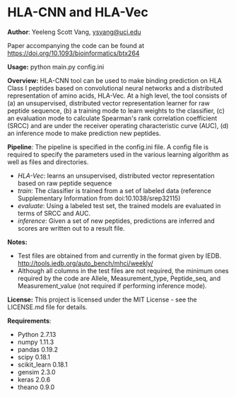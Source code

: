 HLA-CNN and HLA-Vec
=========================
__Author__: Yeeleng Scott Vang, ysvang@uci.edu

Paper accompanying the code can be found at https://doi.org/10.1093/bioinformatics/btx264

__Usage:__ python main.py config.ini 

__Overview:__ HLA-CNN tool can be used to make binding prediction on HLA Class I peptides
based on convolutional neural networks and a distributed representation of amino acids, HLA-Vec. 
At a high level, the tool consists of (a) an unsupervised, distributed vector representation learner for
raw peptide sequence, (b) a training mode to learn weights to the classifier, (c) an evaluation mode 
to calculate Spearman's rank correlation coefficient (SRCC) and are under the receiver operating characteristic
curve (AUC), (d) an inference mode to make prediction new peptides.

__Pipeline__: The pipeline is specified in the config.ini file. A config file is required to specify the 
parameters used in the various learning algorithm as well as files and directories.
- _HLA-Vec_: learns an unsupervised, distributed vector representation based on raw peptide sequence
- _train_: The classifier is trained from a set of labeled data (reference Supplementary Information from doi:10.1038/srep32115)
- _evaluate_: Using a labeled test set, the trained models are evaluated in terms of SRCC and AUC.
- _inference_: Given a set of new peptides, predictions are inferred and scores are written out to a result file.

__Notes:__
- Test files are obtained from and currently in the format given by IEDB. http://tools.iedb.org/auto_bench/mhci/weekly/
- Although all columns in the test files are not required, the minimum ones required by the code are Allele, Measurement_type, Peptide_seq,
and Measurement_value (not required if performing inference mode).
 
__License:__ This project is licensed under the MIT License - see the LICENSE.md file for details.
 
__Requirements__:
- Python 2.7.13
- numpy 1.11.3
- pandas 0.19.2
- scipy 0.18.1
- scikit_learn 0.18.1
- gensim 2.3.0
- keras 2.0.6
- theano 0.9.0

